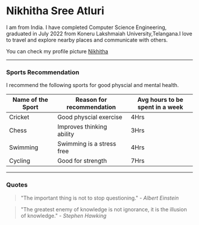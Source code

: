 # Nikhitha Sree Atluri

I am from India. I have completed Computer Science Engineering, graduated in July 2022 from Koneru Lakshmaiah University,Telangana.I love to travel and explore nearby places and communicate with others.

You can check my profile picture [Nikhitha](nikki.jpeg)

****

### Sports Recommendation

I recommend the following sports for good physcial and mental health.

| Name of the Sport | Reason for recommendation | Avg hours to be spent in a week |
|-------------------|---------------------------|---------------------------------|
| Cricket           | Good physcial exercise    |  4Hrs                           |
| Chess             | Improves thinking ability | 3Hrs                            |
| Swimming          | Swimming is a stress free | 4Hrs                            |
| Cycling           | Good for strength         | 7Hrs                            |

---
### Quotes

>"The important thing is not to stop questioning." - *Albert Einstein*<br>

>"The greatest enemy of knowledge is not ignorance, it is the illusion of knowledge." - *Stephen Hawking*

